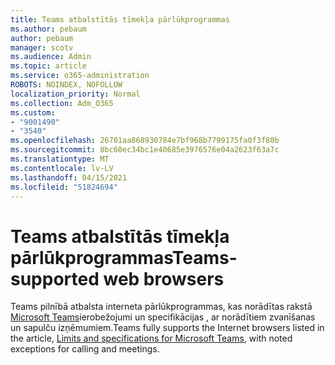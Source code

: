 ```yaml
---
title: Teams atbalstītās tīmekļa pārlūkprogrammas
ms.author: pebaum
author: pebaum
manager: scotv
ms.audience: Admin
ms.topic: article
ms.service: o365-administration
ROBOTS: NOINDEX, NOFOLLOW
localization_priority: Normal
ms.collection: Adm_O365
ms.custom:
- "9001490"
- "3540"
ms.openlocfilehash: 26701aa868930784e7bf968b7799175fa0f3f80b
ms.sourcegitcommit: 8bc60ec34bc1e40685e3976576e04a2623f63a7c
ms.translationtype: MT
ms.contentlocale: lv-LV
ms.lasthandoff: 04/15/2021
ms.locfileid: "51824694"
---
```

# <a name="teams-supported-web-browsers"></a><span data-ttu-id="cd793-102">Teams atbalstītās tīmekļa pārlūkprogrammas</span><span class="sxs-lookup"><span data-stu-id="cd793-102">Teams-supported web browsers</span></span>

<span data-ttu-id="cd793-103">Teams pilnībā atbalsta interneta pārlūkprogrammas, kas norādītas rakstā [Microsoft Teams](https://docs.microsoft.com/microsoftteams/limits-specifications-teams#browsers)ierobežojumi un specifikācijas , ar norādītiem zvanīšanas un sapulču izņēmumiem.</span><span class="sxs-lookup"><span data-stu-id="cd793-103">Teams fully supports the Internet browsers listed in the article, [Limits and specifications for Microsoft Teams](https://docs.microsoft.com/microsoftteams/limits-specifications-teams#browsers), with noted exceptions for calling and meetings.</span></span>
